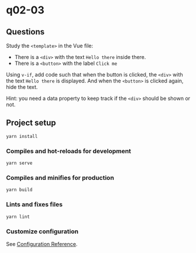 # q02-03

## Questions
Study the `<template>` in the Vue file:
* There is a `<div>` with the text `Hello there` inside there. 
* There is a `<button>` with the label `Click me`

Using `v-if`, add code such that when the button is clicked, the `<div>` with the text `Hello there` is displayed. And when the `<button>` is clicked again, hide the text. 

Hint: you need a data property to keep track if the `<div>` should be shown or not.

## Project setup
```
yarn install
```

### Compiles and hot-reloads for development
```
yarn serve
```

### Compiles and minifies for production
```
yarn build
```

### Lints and fixes files
```
yarn lint
```

### Customize configuration
See [Configuration Reference](https://cli.vuejs.org/config/).
